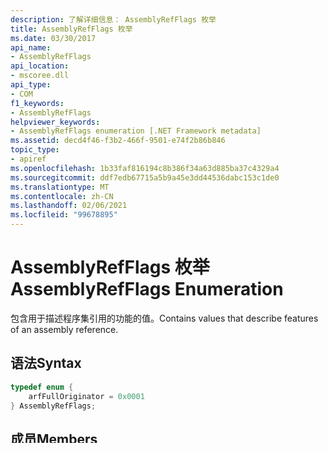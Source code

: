 ```yaml
---
description: 了解详细信息： AssemblyRefFlags 枚举
title: AssemblyRefFlags 枚举
ms.date: 03/30/2017
api_name:
- AssemblyRefFlags
api_location:
- mscoree.dll
api_type:
- COM
f1_keywords:
- AssemblyRefFlags
helpviewer_keywords:
- AssemblyRefFlags enumeration [.NET Framework metadata]
ms.assetid: decd4f46-f3b2-466f-9501-e74f2b86b846
topic_type:
- apiref
ms.openlocfilehash: 1b33faf816194c8b386f34a63d885ba37c4329a4
ms.sourcegitcommit: ddf7edb67715a5b9a45e3dd44536dabc153c1de0
ms.translationtype: MT
ms.contentlocale: zh-CN
ms.lasthandoff: 02/06/2021
ms.locfileid: "99678895"
---
```

# <a name="assemblyrefflags-enumeration"></a><span data-ttu-id="01c18-103">AssemblyRefFlags 枚举</span><span class="sxs-lookup"><span data-stu-id="01c18-103">AssemblyRefFlags Enumeration</span></span>

<span data-ttu-id="01c18-104">包含用于描述程序集引用的功能的值。</span><span class="sxs-lookup"><span data-stu-id="01c18-104">Contains values that describe features of an assembly reference.</span></span>  
  
## <a name="syntax"></a><span data-ttu-id="01c18-105">语法</span><span class="sxs-lookup"><span data-stu-id="01c18-105">Syntax</span></span>  
  
```cpp  
typedef enum {  
    arfFullOriginator = 0x0001  
} AssemblyRefFlags;  
```  
  
## <a name="members"></a><span data-ttu-id="01c18-106">成员</span><span class="sxs-lookup"><span data-stu-id="01c18-106">Members</span></span>  
  
|<span data-ttu-id="01c18-107">成员</span><span class="sxs-lookup"><span data-stu-id="01c18-107">Member</span></span>|<span data-ttu-id="01c18-108">说明</span><span class="sxs-lookup"><span data-stu-id="01c18-108">Description</span></span>|  
|------------|-----------------|  
|`arfFullOriginator`|<span data-ttu-id="01c18-109">指定程序集引用包含有关程序集的发布服务器的完整的未哈哈希信息。</span><span class="sxs-lookup"><span data-stu-id="01c18-109">Specifies that the assembly reference contains full, unhashed information about the publisher of the assembly.</span></span>|  
  
## <a name="requirements"></a><span data-ttu-id="01c18-110">要求</span><span class="sxs-lookup"><span data-stu-id="01c18-110">Requirements</span></span>  

 <span data-ttu-id="01c18-111">**平台：** 请参阅 [系统要求](../../get-started/system-requirements.md)。</span><span class="sxs-lookup"><span data-stu-id="01c18-111">**Platforms:** See [System Requirements](../../get-started/system-requirements.md).</span></span>  
  
 <span data-ttu-id="01c18-112">**标头：** Cor</span><span class="sxs-lookup"><span data-stu-id="01c18-112">**Header:** Cor.h</span></span>  
  
 <span data-ttu-id="01c18-113">**.NET Framework 版本：**[!INCLUDE[net_current_v10plus](../../../../includes/net-current-v10plus-md.md)]</span><span class="sxs-lookup"><span data-stu-id="01c18-113">**.NET Framework Versions:** [!INCLUDE[net_current_v10plus](../../../../includes/net-current-v10plus-md.md)]</span></span>  
  
## <a name="see-also"></a><span data-ttu-id="01c18-114">请参阅</span><span class="sxs-lookup"><span data-stu-id="01c18-114">See also</span></span>

- [<span data-ttu-id="01c18-115">元数据枚举</span><span class="sxs-lookup"><span data-stu-id="01c18-115">Metadata Enumerations</span></span>](metadata-enumerations.md)
- [<span data-ttu-id="01c18-116">IMetaDataAssemblyEmit 接口</span><span class="sxs-lookup"><span data-stu-id="01c18-116">IMetaDataAssemblyEmit Interface</span></span>](imetadataassemblyemit-interface.md)
- [<span data-ttu-id="01c18-117">DefineAssemblyRef 方法</span><span class="sxs-lookup"><span data-stu-id="01c18-117">DefineAssemblyRef Method</span></span>](imetadataassemblyemit-defineassemblyref-method.md)
